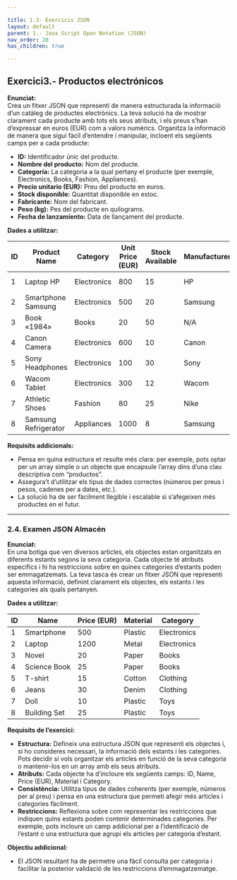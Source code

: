 ```yaml
---

title: 1.3- Exercicis JSON
layout: default
parent: 1.- Java Script Open Notation (JSON)
nav_order: 20
has_children: true

---
```


## Exercici3.-  Productos electrónicos

**Enunciat:**  
Crea un fitxer JSON que representi de manera estructurada la informació d’un catàleg de productes electrònics. La teva solució ha de mostrar clarament cada producte amb tots els seus atributs, i els preus s’han d’expressar en euros (EUR) com a valors numèrics. Organitza la informació de manera que sigui fàcil d’entendre i manipular, incloent els següents camps per a cada producte:

- **ID:** Identificador únic del producte.
- **Nombre del producto:** Nom del producte.
- **Categoría:** La categoria a la qual pertany el producte (per exemple, Electronics, Books, Fashion, Appliances).
- **Precio unitario (EUR):** Preu del producte en euros.
- **Stock disponible:** Quantitat disponible en estoc.
- **Fabricante:** Nom del fabricant.
- **Peso (kg):** Pes del producte en quilograms.
- **Fecha de lanzamiento:** Data de llançament del producte.

**Dades a utilitzar:**

| ID | Product Name               | Category     | Unit Price (EUR) | Stock Available | Manufacturer | Weight (kg) | Release Date  |
|----|----------------------------|--------------|------------------|-----------------|--------------|-------------|---------------|
| 1  | Laptop HP                  | Electronics  | 800              | 15              | HP           | 2.5         | 2022-05-15    |
| 2  | Smartphone Samsung         | Electronics  | 500              | 20              | Samsung      | 0.3         | 2022-04-01    |
| 3  | Book «1984»                | Books        | 20               | 50              | N/A          | N/A         | 1949-06-08    |
| 4  | Canon Camera               | Electronics  | 600              | 10              | Canon        | 1.2         | 2022-03-20    |
| 5  | Sony Headphones            | Electronics  | 100              | 30              | Sony         | 0.5         | 2022-02-10    |
| 6  | Wacom Tablet               | Electronics  | 300              | 12              | Wacom        | 0.7         | 2022-06-05    |
| 7  | Athletic Shoes             | Fashion      | 80               | 25              | Nike         | 0.8         | N/A           |
| 8  | Samsung Refrigerator       | Appliances   | 1000             | 8               | Samsung      | 80.0        | 2022-01-15    |

**Requisits addicionals:**  
- Pensa en quina estructura et resulte més clara: per exemple, pots optar per un array simple o un objecte que encapsule l’array dins d’una clau descriptiva com “productos”.
- Assegura’t d’utilitzar els tipus de dades correctes (números per preus i pesos, cadenes per a dates, etc.).
- La solució ha de ser fàcilment llegible i escalable si s’afegeixen més productes en el futur.

---

### 2.4. Examen JSON Almacén

**Enunciat:**  
En una botiga que ven diversos articles, els objectes estan organitzats en diferents estants segons la seva categoria. Cada objecte té atributs específics i hi ha restriccions sobre en quines categories d’estants poden ser emmagatzemats. La teva tasca és crear un fitxer JSON que representi aquesta informació, definint clarament els objectes, els estants i les categories als quals pertanyen.

**Dades a utilitzar:**

| ID | Name            | Price (EUR) | Material | Category    |
|----|-----------------|-------------|----------|-------------|
| 1  | Smartphone      | 500         | Plastic  | Electronics |
| 2  | Laptop          | 1200        | Metal    | Electronics |
| 3  | Novel           | 20          | Paper    | Books       |
| 4  | Science Book    | 25          | Paper    | Books       |
| 5  | T-shirt         | 15          | Cotton   | Clothing    |
| 6  | Jeans           | 30          | Denim    | Clothing    |
| 7  | Doll            | 10          | Plastic  | Toys        |
| 8  | Building Set    | 25          | Plastic  | Toys        |

**Requisits de l’exercici:**  
- **Estructura:** Defineix una estructura JSON que representi els objectes i, si ho consideres necessari, la informació dels estants i les categories. Pots decidir si vols organitzar els articles en funció de la seva categoria o mantenir-los en un array amb els seus atributs.
- **Atributs:** Cada objecte ha d’incloure els següents camps: ID, Name, Price (EUR), Material i Category.
- **Consistència:** Utilitza tipus de dades coherents (per exemple, números per al preu) i pensa en una estructura que permeti afegir més articles i categories fàcilment.
- **Restriccions:** Reflexiona sobre com representar les restriccions que indiquen quins estants poden contenir determinades categories. Per exemple, pots incloure un camp addicional per a l’identificació de l’estant o una estructura que agrupi els articles per categoria d’estant.

**Objectiu addicional:**  
- El JSON resultant ha de permetre una fàcil consulta per categoria i facilitar la posterior validació de les restriccions d’emmagatzematge.


